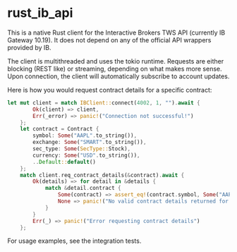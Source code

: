 # rust_ib_api

This is a native Rust client for the Interactive Brokers TWS API (currently IB Gateway 10.19). It does not depend on any of the official API wrappers provided by IB.

The client is multithreaded and uses the tokio runtime. Requests are either blocking (REST like) or streaming, depending on what makes more sense. Upon connection, the client will automatically subscribe to account updates.

Here is how you would request contract details for a specific contract:

```rust
let mut client = match IBClient::connect(4002, 1, "").await {
        Ok(client) => client,
        Err(_error) => panic!("Connection not successful!")
    };
    let contract = Contract {
        symbol: Some("AAPL".to_string()),
        exchange: Some("SMART".to_string()),
        sec_type: Some(SecType::Stock),
        currency: Some("USD".to_string()),
        ..Default::default()
    }; 
    match client.req_contract_details(&contract).await {
        Ok(details) => for detail in &details {
            match &detail.contract {
                Some(contract) => assert_eq!(contract.symbol, Some("AAPL".to_string())),
                None => panic!("No valid contract details returned for AAPL")
            }
        }
        Err(_) => panic!("Error requesting contract details")
    };
```

For usage examples, see the integration tests.